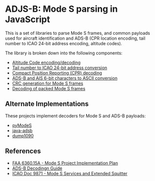 # ADJS-B: Mode S parsing in JavaScript

This is a set of libraries to parse Mode S frames, and common payloads used for
aircraft identification and ADS-B (CPR location encoding, tail number to ICAO
24-bit address encoding, altitude codes).

The library is broken down into the following components:

- [Altitude Code encoding/decoding](altitude_code.js)
- [Tail number to ICAO 24-bit address conversion](callsign.js)
- [Compact Position Reporting (CPR) decoding](cpr.js)
- [ADS-B and AIS 6-bit characters to ASCII conversion](ext_squitter_callsign.js)
- [CRC generation for Mode S frames](mode_s_crc.js)
- [Decoding of packed Mode S frames](mode_s_message.js)

## Alternate Implementations

These projects implement decoders for Mode S and ADS-B payloads:

- [pyModeS](https://github.com/junzis/pyModeS)
- [java-adsb](https://github.com/openskynetwork/java-adsb)
- [dump1090](https://github.com/antirez/dump1090)

## References

- [FAA 6360.15A - Mode S Project Implementation Plan](https://www.faa.gov/documentLibrary/media/Order/6360.15A.pdf)
- [ADS-B Decodingn Guide](http://adsb-decode-guide.readthedocs.io/en/latest/index.html)
- [ICAO Doc 9871 - Mode S Services and Extended Squitter](https://store.icao.int/publications/technical-provisions-for-mode-s-services-and-extended-squitter-doc-9871-english-printed.html)
